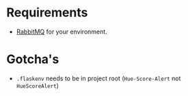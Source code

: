 # Requirements
* [RabbitMQ](www.rabbitmq.com/download.html) for your environment.
# Gotcha's
* `.flaskenv` needs to be in project root (`Hue-Score-Alert` not `HueScoreAlert`)